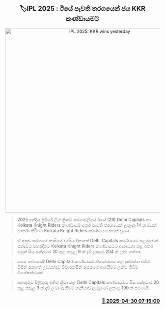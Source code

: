 <p align='center'><b><h2 align='center' title='IPL 2025: KKR wins yesterday's match'>🏷IPL 2025 : ඊයේ පැවති තරගයෙන් ජය KKR කණ්ඩායමට</h2></b></p>
<p align='center'><img src='https://helakuru.sgp1.cdn.digitaloceanspaces.com/esana/images/lib/ipl-2025-new.jpg' width='600' alt='IPL 2025: KKR wins yesterday's match'></p>

> 2025 ඉන්දීය ප්‍රිමියර් ලීග් ක්‍රිකට් තරගාවලියේ ඊයේ (29) Delhi Capitals හා Kolkata Knight Riders කණ්ඩායම් අතර පැවති තරගයෙන් ලකුණු 14 ක ජයක් වාර්තා කිරීමට Kolkata Knight Riders කණ්ඩායම සමත් වුණා.

> ඒ අනුව තරගයේ කාසියේ වාසිය දිනාගත් Delhi Capitals කණ්ඩායම පළමුවෙන් පන්දුවට පහරදීමට Kolkata Knight Riders කණ්ඩායමට ආරාධනා කළ අතර ඔවුන් සිය පන්දුවාර 20 තුළ කඩුලු 9 ක් දැවී ලකුණු 204 ක් ලබා ගත්තා.

> මෙම තරගයේදී Delhi Capitals කණ්ඩායම නියෝජනය කළ දුෂ්මන්ත චමීර විසින් රැකගත් උඩපන්දුව විචාරකයින් රැසකගේ ඇගයීමට ලක්ව තිබීම වි‍ශේෂත්වයක්.

> අනතුරුව පිළිතුරු ඉනිම ක්‍රීඩා කළ Delhi Capitals කණ්ඩායමට සිය පන්දුවාර 20 තුළ කඩුලු 9 ක් දැවී ලබා ගැනීමට හැකියාව ලැබුණේ ලකුණු 190 ක් පමණයි.



<h3 align='right'><a href='https://www.helakuru.lk/esana/p/109681/'>📅 2025-04-30 07:15:00</a></h3>
